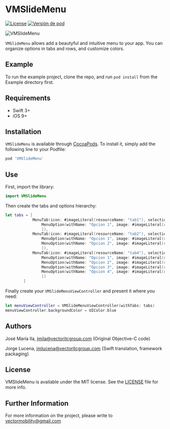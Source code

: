 # VMSlideMenu

[![License](https://img.shields.io/badge/license-MIT-blue.svg)](https://gitlab.vectoritcgroup.com/ios-modules/VMSlideMenu/blob/master/LICENSE)
[![Versión de pod](https://img.shields.io/badge/pod-1.0.4-green.svg)](https://gitlab.vectoritcgroup.com/ios-modules/VMSlideMenu/commits/1.0.4)

![VMSlideMenu](Documentation/VMSlideMenu.gif)

`VMSlideMenu` allows add a beautyful and intuitive menu to your app. You can organize options in tabs and rows, and customize colors.

## Example

To run the example project, clone the repo, and run `pod install` from the Example directory first.

## Requirements

- Swift 3+
- iOS 9+


## Installation

`VMSlideMenu` is available through [CocoaPods](http://cocoapods.org). To install
it, simply add the following line to your Podfile:

```ruby
pod 'VMSlideMenu'
```

## Use

First, import the library:

```swift
import VMSlideMenu
```

Then create the tabs and options hierarchy:

```swift
let tabs = [
            MenuTab(icon: #imageLiteral(resourceName: "tab1"), selectionColor: UIColor.orange, options: [
                MenuOption(withName: "Opcion 1", image: #imageLiteral(resourceName: "option1"), action: { print("opción 1.1 pulsada") })
                ]),
            MenuTab(icon: #imageLiteral(resourceName: "tab2"), selectionColor: UIColor.white, options: [
                MenuOption(withName: "Opcion 1", image: #imageLiteral(resourceName: "option1"), action: { print("opción 2.1 pulsada") }),
                MenuOption(withName: "Opcion 2", image: #imageLiteral(resourceName: "option2"), action: { print("opción 2.2 pulsada") })
                ]),
            MenuTab(icon: #imageLiteral(resourceName: "tab4"), selectionColor: UIColor.green, options: [
                MenuOption(withName: "Opcion 1", image: #imageLiteral(resourceName: "option1"), action: { print("opción 3.1 pulsada") }),
                MenuOption(withName: "Opcion 2", image: #imageLiteral(resourceName: "option2"), action: { print("opción 3.2 pulsada") }),
                MenuOption(withName: "Opcion 3", image: #imageLiteral(resourceName: "option3"), action: { print("opción 3.3 pulsada") }),
                MenuOption(withName: "Opcion 4", image: #imageLiteral(resourceName: "option4"), action: { print("opción 4.4 pulsada") })
                ])
        ]
```

Finally create your `VMSlideMenuViewController` and present it where you need:

```swift
let menuViewController = VMSlideMenuViewController(withTabs: tabs)
menuViewController.backgroundColor = UIColor.blue
```

## Authors

José María Ila, jmila@vectoritcgroup.com (Original Objective-C code)

Jorge Lucena, jmlucena@vectoritcgroup.com (Swift translation, framework packaging)

## License

VMSlideMenu is available under the MIT license. See the [LICENSE](https://gitlab.vectoritcgroup.com/ios-modules/VMSlideMenu/blob/master/LICENSE) file for more info.

## Further Information
For more information on the project, please write to vectormobility@gmail.com